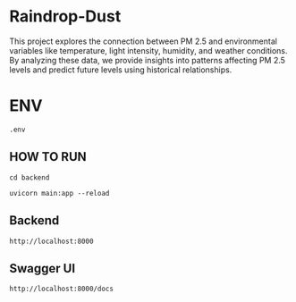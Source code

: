 # Raindrop-Dust
This project explores the connection between PM 2.5 and environmental variables like temperature, light intensity, humidity, and weather conditions. By analyzing these data, we provide insights into patterns affecting PM 2.5 levels and predict future levels using historical relationships.

# ENV
```
.env
```

## HOW TO RUN
```
cd backend
```
```
uvicorn main:app --reload
```
## Backend
```
http://localhost:8000
```
## Swagger UI
```
http://localhost:8000/docs
```
